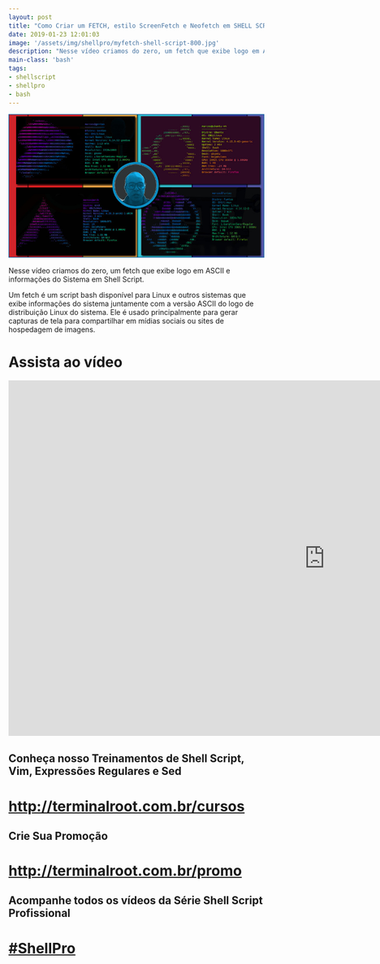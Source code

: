 ```yaml
---
layout: post
title: "Como Criar um FETCH, estilo ScreenFetch e Neofetch em SHELL SCRIPT"
date: 2019-01-23 12:01:03
image: '/assets/img/shellpro/myfetch-shell-script-800.jpg'
description: "Nesse vídeo criamos do zero, um fetch que exibe logo em ASCII e informações do Sistema em Shell Script."
main-class: 'bash'
tags:
- shellscript
- shellpro
- bash
---
```


![Como Criar um FETCH, estilo ScreenFetch e Neofetch em SHELL SCRIPT](/assets/img/shellpro/myfetch-shell-script-800.jpg "Como Criar um FETCH, estilo ScreenFetch e Neofetch em SHELL SCRIPT")

Nesse vídeo criamos do zero, um fetch que exibe logo em ASCII e informações do Sistema em Shell Script.

Um fetch é um script bash disponível para Linux e outros sistemas que exibe informações do sistema juntamente com a versão ASCII do logo de distribuição Linux do sistema. Ele é usado principalmente para gerar capturas de tela para compartilhar em mídias sociais ou sites de hospedagem de imagens.

# Assista ao vídeo

<iframe width="1246" height="701" src="https://www.youtube.com/embed/2_tnd8g-IMc" frameborder="0" allow="accelerometer; autoplay; encrypted-media; gyroscope; picture-in-picture" allowfullscreen></iframe>

## Conheça nosso Treinamentos de Shell Script, Vim, Expressões Regulares e Sed
# <http://terminalroot.com.br/cursos>

## Crie Sua Promoção
# <http://terminalroot.com.br/promo>

## Acompanhe todos os vídeos da **Série Shell Script Profissional** 
# [#ShellPro](http://bit.ly/shell-pro-root)
